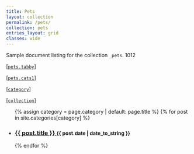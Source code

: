 ```yaml
---
title: Pets
layout: collection
permalink: /pets/
collection: pets
entries_layout: grid
classes: wide
---
```


Sample document listing for the collection `_pets`. 1012


[[`pets.tabby`](/pets/tabby/)]

[[`pets.cats1`](/pets/cats/)]

[[`category`](/categories/)]

[[`collection`](/collection/)]



<ul class="posts-list">
  
  {% assign category = page.category | default: page.title %}
  {% for post in site.categories[category] %}
    <li>
      <h3>
        <a href="{{ site.baseurl }}{{ post.url }}">
          {{ post.title }}
        </a>
        <small>{{ post.date | date_to_string }}</small>
      </h3>
    </li>
  {% endfor %}
  
</ul>